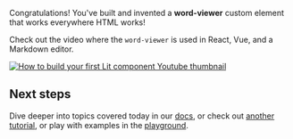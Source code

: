 
Congratulations! You've built and invented a **word-viewer** custom element that
works everywhere HTML works!

Check out the video where the `word-viewer` is used in React, Vue, and a
Markdown editor.

[![How to build your first Lit component Youtube
thumbnail](/images/tutorials/word-viewer/youtube_thumbnail.jpeg)](https://www.youtube.com/watch?v=QBa1_QQnRcs)


## Next steps

Dive deeper into topics covered today in our [docs](/docs), or check out
[another tutorial](/tutorials), or play with examples in the
[playground](/playground).

